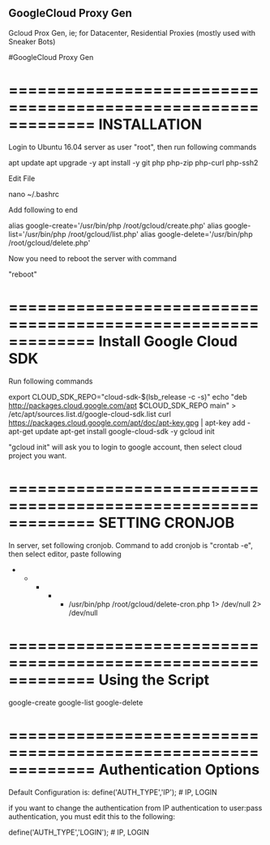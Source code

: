 ## GoogleCloud Proxy Gen

Gcloud Prox Gen, ie; for Datacenter, Residential Proxies (mostly used with Sneaker Bots)

#GoogleCloud Proxy Gen

=============================================================
INSTALLATION
=============================================================

Login to Ubuntu 16.04 server as user "root", then run following commands

apt update
apt upgrade -y
apt install -y git php php-zip php-curl php-ssh2

Edit File

nano ~/.bashrc

Add following to end

alias google-create='/usr/bin/php /root/gcloud/create.php'
alias google-list='/usr/bin/php /root/gcloud/list.php'
alias google-delete='/usr/bin/php /root/gcloud/delete.php'

Now you need to reboot the server with command

"reboot"

=============================================================
Install Google Cloud SDK
=============================================================

Run following commands

export CLOUD_SDK_REPO="cloud-sdk-$(lsb_release -c -s)"
echo "deb http://packages.cloud.google.com/apt $CLOUD_SDK_REPO main" > /etc/apt/sources.list.d/google-cloud-sdk.list
curl https://packages.cloud.google.com/apt/doc/apt-key.gpg | apt-key add -
apt-get update
apt-get install google-cloud-sdk -y
gcloud init


"gcloud init" will ask you to login to google account, then select cloud project you want.

=============================================================
SETTING CRONJOB
=============================================================

In server, set following cronjob. Command to add cronjob is "crontab -e", then select editor, paste following

* * * * * /usr/bin/php  /root/gcloud/delete-cron.php 1> /dev/null 2> /dev/null

=============================================================
Using the Script
=============================================================

google-create
google-list
google-delete

=============================================================
Authentication Options
=============================================================


Default Configuration is: define('AUTH_TYPE','IP'); # IP, LOGIN

if you want to change the authentication from IP authentication to user:pass authentication, 
you must edit this to the following:

define('AUTH_TYPE','LOGIN'); # IP, LOGIN





